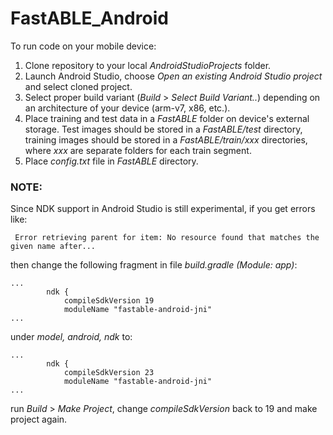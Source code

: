 # FastABLE_Android

To run code on your mobile device:  
1. Clone repository to your local _AndroidStudioProjects_ folder.
2. Launch Android Studio, choose _Open an existing Android Studio project_ and select cloned project.
3. Select proper build variant (_Build_ > _Select Build Variant.._) depending on an architecture of your device (arm-v7, x86, etc.).
4. Place training and test data in a _FastABLE_ folder on device's external storage. Test images should be stored in a _FastABLE/test_ directory, training images should be stored in a _FastABLE/train/xxx_ directories, where _xxx_ are separate folders for each train segment.
5. Place _config.txt_ file in _FastABLE_ directory.


### NOTE:
Since NDK support in Android Studio is still experimental, if you get errors like:
```
 Error retrieving parent for item: No resource found that matches the given name after...
```
then change the following fragment in file _build.gradle (Module: app)_:
```
...
        ndk {
            compileSdkVersion 19
            moduleName "fastable-android-jni"
...
```
under _model, android, ndk_ to:
```
...
        ndk {
            compileSdkVersion 23
            moduleName "fastable-android-jni"
...
```
run _Build_ > _Make Project_, change _compileSdkVersion_ back to 19 and make project again.

